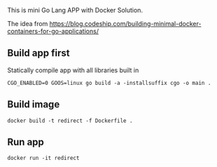 This is mini Go Lang APP with Docker Solution.

The idea from https://blog.codeship.com/building-minimal-docker-containers-for-go-applications/

## Build app first

Statically compile app with all libraries built in
```
CGO_ENABLED=0 GOOS=linux go build -a -installsuffix cgo -o main .
```

## Build image
```
docker build -t redirect -f Dockerfile .
```

## Run app
```
docker run -it redirect
```


